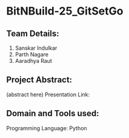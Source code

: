 # BitNBuild-25_GitSetGo


## Team Details:
1. Sanskar Indulkar
2. Parth Nagare
3. Aaradhya Raut


## Project Abstract:

(abstract here)
Presentation Link:


## Domain and Tools used:

Programming Language: Python

